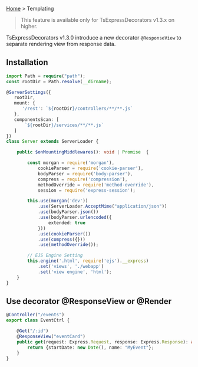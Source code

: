 [Home](https://github.com/Romakita/ts-express-decorators/wiki) > Templating

> This feature is available only for TsExpressDecorators v1.3.x on higher.

TsExpressDecorators v1.3.0 introduce a new decorator `@ResponseView` to separate rendering view from response data.

## Installation

```typescript
import Path = require("path");
const rootDir = Path.resolve(__dirname);

@ServerSettings({
   rootDir,
   mount: {
      '/rest': `${rootDir}/controllers/**/**.js`
   },
   componentsScan: [
       `${rootDir}/services/**/**.js`
   ]
})
class Server extends ServerLoader {

    public $onMountingMiddlewares(): void | Promise  {

        const morgan = require('morgan'),
            cookieParser = require('cookie-parser'),
            bodyParser = require('body-parser'),
            compress = require('compression'),
            methodOverride = require('method-override'),
            session = require('express-session');

        this.use(morgan('dev'))
            .use(ServerLoader.AcceptMime("application/json"))
            .use(bodyParser.json())
            .use(bodyParser.urlencoded({
                extended: true
            }))
            .use(cookieParser())
            .use(compress({}))
            .use(methodOverride());

        // EJS Engine Setting
        this.engine('.html', require('ejs').__express)
            .set('views', './webapp')
            .set('view engine', 'html');
    }
}
```

## Use decorator @ResponseView or @Render

```typescript
@Controller("/events")
export class EventCtrl {

    @Get("/:id")
    @ResponseView("eventCard")
    public get(request: Express.Request, response: Express.Response): any {
        return {startDate: new Date(), name: "MyEvent"};
    }
}
```